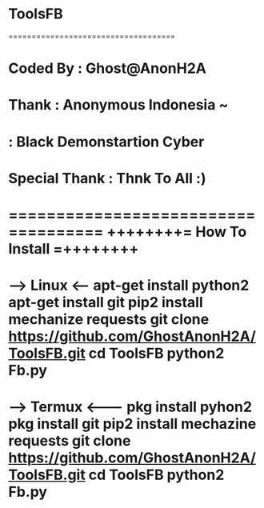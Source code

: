 # ToolsFB

====================================
# Coded By	 : Ghost@AnonH2A
# Thank   	 : Anonymous Indonesia ~ 
#	  	 : Black Demonstartion Cyber
# Special Thank  : Thnk To All :)
====================================
++++++++= How To Install =++++++++
====================================
--> Linux <--
apt-get install python2
apt-get install git
pip2 install mechanize requests
git clone https://github.com/GhostAnonH2A/ToolsFB.git
cd ToolsFB
python2 Fb.py
====================================
--> Termux <---
pkg install pyhon2
pkg install git
pip2 install mechazine requests
git clone https://github.com/GhostAnonH2A/ToolsFB.git
cd ToolsFB
python2 Fb.py
====================================
